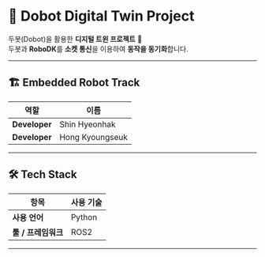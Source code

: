 # 🤖 Dobot Digital Twin Project  

두봇(Dobot)을 활용한 **디지털 트윈 프로젝트** 🚀  
두봇과 **RoboDK**를 **소켓 통신**을 이용하여 **동작을 동기화**합니다.  

---

## 🏗️ Embedded Robot Track  

| 역할        | 이름               |
|------------|------------------|
| **Developer** | Shin Hyeonhak    |
| **Developer** | Hong Kyoungseuk  |

---

## 🛠️ Tech Stack  

| 항목        | 사용 기술  |
|------------|---------|
| **사용 언어** | Python  |
| **툴 / 프레임워크** | ROS2    |

---
